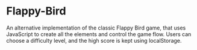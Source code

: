 # Flappy-Bird
An alternative implementation of the classic Flappy Bird game, that uses JavaScript to create all the elements and control the game flow. Users can choose a difficulty level, and the high score is kept using localStorage.
